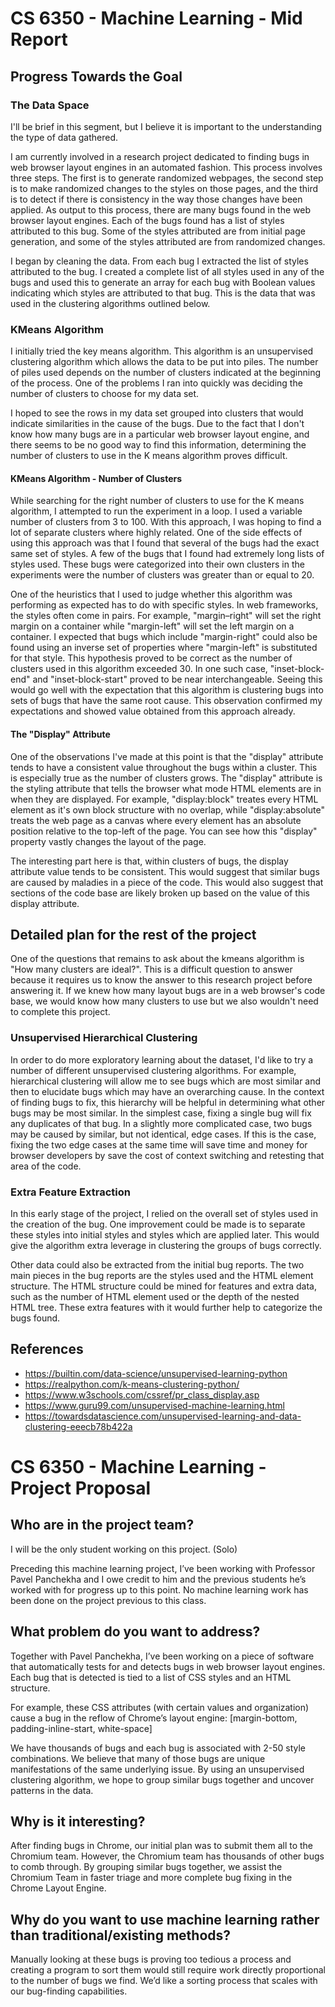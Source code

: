 # CS 6350 - Machine Learning - Mid Report

## Progress Towards the Goal

### The Data Space

I'll be brief in this segment, but I believe it is important to the understanding the type of data gathered. 

I am currently involved in a research project dedicated to finding bugs in web browser layout engines in an automated fashion. This process involves three steps. The first is to generate randomized webpages, the second step is to make randomized changes to the styles on those pages, and the third is to detect if there is consistency in the way those changes have been applied. As output to this process, there are many bugs found in the web browser layout engines. Each of the bugs found has a list of styles attributed to this bug. Some of the styles attributed are from initial page generation, and some of the styles attributed are from randomized changes.

I began by cleaning the data. From each bug I extracted the list of styles attributed to the bug. I created a complete list of all styles used in any of the bugs and used this to generate an array for each bug with Boolean values indicating which styles are attributed to that bug. This is the data that was used in the clustering algorithms outlined below.

### KMeans Algorithm

I initially tried the key means algorithm. This algorithm is an unsupervised clustering algorithm which allows the data to be put into piles. The number of piles used depends on the number of clusters indicated at the beginning of the process. One of the problems I ran into quickly was deciding the number of clusters to choose for my data set.

I hoped to see the rows in my data set grouped into clusters that would indicate similarities in the cause of the bugs. Due to the fact that I don't know how many bugs are in a particular web browser layout engine, and there seems to be no good way to find this information, determining the number of clusters to use in the K means algorithm proves difficult.

#### KMeans Algorithm - Number of Clusters

While searching for the right number of clusters to use for the K means algorithm, I attempted to run the experiment in a loop. I used a variable number of clusters from 3 to 100. With this approach, I was hoping to find a lot of separate clusters where highly related. One of the side effects of using this approach was that I found that several of the bugs had the exact same set of styles. A few of the bugs that I found had extremely long lists of styles used. These bugs were categorized into their own clusters in the experiments were the number of clusters was greater than or equal to 20.

One of the heuristics that I used to judge whether this algorithm was performing as expected has to do with specific styles. In web frameworks, the styles often come in pairs. For example, "margin–right" will set the right margin on a container while "margin-left" will set the left margin on a container. I expected that bugs which include "margin-right" could also be found using an inverse set of properties where "margin-left" is substituted for that style. This hypothesis proved to be correct as the number of clusters used in this algorithm exceeded 30. In one such case, "inset-block-end" and "inset-block-start" proved to be near interchangeable. Seeing this would go well with the expectation that this algorithm is clustering bugs into sets of bugs that have the same root cause. This observation confirmed my expectations and showed value obtained from this approach already.

#### The "Display" Attribute

One of the observations I've made at this point is that the "display" attribute tends to have a consistent value throughout the bugs within a cluster. This is especially true as the number of clusters grows. The "display" attribute is the styling attribute that tells the browser what mode HTML elements are in when they are displayed. For example, "display:block" treates every HTML element as it's own block structure with no overlap, while "display:absolute" treats the web page as a canvas where every element has an absolute position relative to the top-left of the page. You can see how this "display" property vastly changes the layout of the page.

The interesting part here is that, within clusters of bugs, the display attribute value tends to be consistent. This would suggest that similar bugs are caused by maladies in a piece of the code. This would also suggest that sections of the code base are likely broken up based on the value of this display attribute.

## Detailed plan for the rest of the project

One of the questions that remains to ask about the kmeans algorithm is "How many clusters are ideal?". This is a difficult question to answer because it requires us to know the answer to this research project before answering it. If we knew how many layout bugs are in a web browser's code base, we would know how many clusters to use but we also wouldn't need to complete this project.

### Unsupervised Hierarchical Clustering

In order to do more exploratory learning about the dataset, I'd like to try a number of different unsupervised clustering algorithms. For example, hierarchical clustering will allow me to see bugs which are most similar and then to elucidate bugs which may have an overarching cause. In the context of finding bugs to fix, this hierarchy will be helpful in determining what other bugs may be most similar. In the simplest case, fixing a single bug will fix any duplicates of that bug. In a slightly more complicated case, two bugs may be caused by similar, but not identical, edge cases. If this is the case, fixing the two edge cases at the same time will save time and money for browser developers by save the cost of context switching and retesting that area of the code.

### Extra Feature Extraction

In this early stage of the project, I relied on the overall set of styles used in the creation of the bug. One improvement could be made is to separate these styles into initial styles and styles which are applied later. This would give the algorithm extra leverage in clustering the groups of bugs correctly.

Other data could also be extracted from the initial bug reports. The two main pieces in the bug reports are the styles used and the HTML element structure. The HTML structure could be mined for features and extra data, such as the number of HTML element used or the depth of the nested HTML tree. These extra features with it would further help to categorize the bugs found.

## References

- https://builtin.com/data-science/unsupervised-learning-python
- https://realpython.com/k-means-clustering-python/
- https://www.w3schools.com/cssref/pr_class_display.asp
- https://www.guru99.com/unsupervised-machine-learning.html
- https://towardsdatascience.com/unsupervised-learning-and-data-clustering-eeecb78b422a





# CS 6350 - Machine Learning - Project Proposal

## Who are in the project team?

I will be the only student working on this project. (Solo)

Preceding this machine learning project, I’ve been working with Professor Pavel Panchekha and I owe credit to him and the previous students he’s worked with for progress up to this point. No machine learning work has been done on the project previous to this class.

## What problem do you want to address?

Together with Pavel Panchekha, I’ve been working on a piece of software that automatically tests for and detects bugs in web browser layout engines. Each bug that is detected is tied to a list of CSS styles and an HTML structure.

For example, these CSS attributes (with certain values and organization) cause a bug in the reflow of Chrome’s layout engine: [margin-bottom, padding-inline-start, white-space]

We have thousands of bugs and each bug is associated with 2-50 style combinations. We believe that many of those bugs are unique manifestations of the same underlying issue. By using an unsupervised clustering algorithm, we hope to group similar bugs together and uncover patterns in the data.

## Why is it interesting? 

After finding bugs in Chrome, our initial plan was to submit them all to the Chromium team. However, the Chromium team has thousands of other bugs to comb through. By grouping similar bugs together, we assist the Chromium Team in faster triage and more complete bug fixing in the Chrome Layout Engine.

## Why do you want to use machine learning rather than traditional/existing methods?

Manually looking at these bugs is proving too tedious a process and creating a program to sort them would still require work directly proportional to the number of bugs we find. We’d like a sorting process that scales with our bug-finding capabilities.